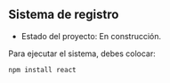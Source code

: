 ## Sistema de registro
- Estado del proyecto: En construcción.

Para ejecutar el sistema, debes colocar:

```npm install react```
